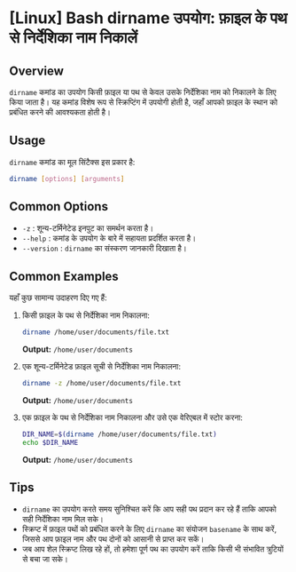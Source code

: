 # [Linux] Bash dirname उपयोग: फ़ाइल के पथ से निर्देशिका नाम निकालें

## Overview
`dirname` कमांड का उपयोग किसी फ़ाइल या पथ से केवल उसके निर्देशिका नाम को निकालने के लिए किया जाता है। यह कमांड विशेष रूप से स्क्रिप्टिंग में उपयोगी होती है, जहाँ आपको फ़ाइल के स्थान को प्रबंधित करने की आवश्यकता होती है।

## Usage
`dirname` कमांड का मूल सिंटैक्स इस प्रकार है:

```bash
dirname [options] [arguments]
```

## Common Options
- `-z` : शून्य-टर्मिनेटेड इनपुट का समर्थन करता है।
- `--help` : कमांड के उपयोग के बारे में सहायता प्रदर्शित करता है।
- `--version` : `dirname` का संस्करण जानकारी दिखाता है।

## Common Examples
यहाँ कुछ सामान्य उदाहरण दिए गए हैं:

1. किसी फ़ाइल के पथ से निर्देशिका नाम निकालना:
   ```bash
   dirname /home/user/documents/file.txt
   ```
   **Output:** `/home/user/documents`

2. एक शून्य-टर्मिनेटेड फ़ाइल सूची से निर्देशिका नाम निकालना:
   ```bash
   dirname -z /home/user/documents/file.txt
   ```
   **Output:** `/home/user/documents`

3. एक फ़ाइल के पथ से निर्देशिका नाम निकालना और उसे एक वेरिएबल में स्टोर करना:
   ```bash
   DIR_NAME=$(dirname /home/user/documents/file.txt)
   echo $DIR_NAME
   ```
   **Output:** `/home/user/documents`

## Tips
- `dirname` का उपयोग करते समय सुनिश्चित करें कि आप सही पथ प्रदान कर रहे हैं ताकि आपको सही निर्देशिका नाम मिल सके।
- स्क्रिप्ट में फ़ाइल पथों को प्रबंधित करने के लिए `dirname` का संयोजन `basename` के साथ करें, जिससे आप फ़ाइल नाम और पथ दोनों को आसानी से प्राप्त कर सकें।
- जब आप शेल स्क्रिप्ट लिख रहे हों, तो हमेशा पूर्ण पथ का उपयोग करें ताकि किसी भी संभावित त्रुटियों से बचा जा सके।